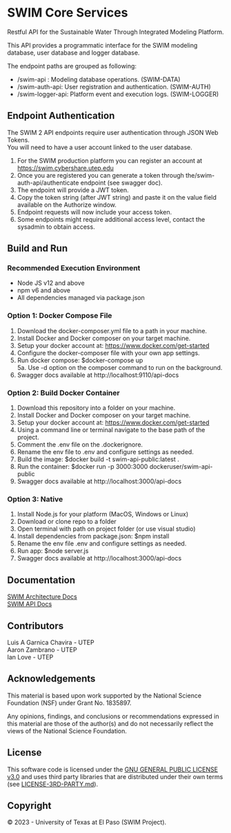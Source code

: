 # SWIM Core Services
Restful API for the Sustainable Water Through Integrated Modeling Platform.   

This API provides a programmatic interface for the SWIM modeling database, user database and logger database.   

The endpoint paths are grouped as following:   
+ /swim-api : Modeling database operations. (SWIM-DATA)
+ /swim-auth-api: User registration and authentication. (SWIM-AUTH)
+ /swim-logger-api: Platform event and execution logs. (SWIM-LOGGER)


## Endpoint Authentication
The SWIM 2 API endpoints require user authentication through JSON Web Tokens.   
You will need to have a user account linked to the user database.   

1. For the SWIM production platform you can register an account at https://swim.cybershare.utep.edu
2. Once you are registered you can generate a token through the ​/swim-auth-api​/authenticate endpoint (see swagger doc).
3. The endpoint will provide a JWT token. 
4. Copy the token string (after JWT string) and paste it on the value field available on the Authorize window.
5. Endpoint requests will now include your access token.
6. Some endpoints might require additional access level, contact the sysadmin to obtain access.

## Build and Run

### Recommended Execution Environment
+ Node JS v12 and above
+ npm v6 and above
+ All dependencies managed via package.json

### Option 1: Docker Compose File
1. Download the docker-composer.yml file to a path in your machine.   
2. Install Docker and Docker composer on your target machine.   
3. Setup your docker account at: https://www.docker.com/get-started   
4. Configure the docker-composer file with your own app settings.   
5. Run docker compose: $docker-compose up   
5a. Use -d option on the composer command to run on the background.   
6. Swagger docs available at http://localhost:9110/api-docs

### Option 2: Build Docker Container
1. Download this repository into a folder on your machine.
2. Install Docker and Docker composer on your target machine.
3. Setup your docker account at: https://www.docker.com/get-started
4. Using a command line or terminal navigate to the base path of the project.
6. Comment the .env file on the .dockerignore.
6. Rename the env file to .env and configure settings as needed.
5. Build the image: $docker build -t swim-api-public:latest .
7. Run the container: $docker run -p 3000:3000 dockeruser/swim-api-public
8. Swagger docs available at http://localhost:3000/api-docs

### Option 3: Native
1. Install Node.js for your platform (MacOS, Windows or Linux)
2. Download or clone repo to a folder
3. Open terminal with path on project folder (or use visual studio)
4. Install dependencies from package.json: $npm install
5. Rename the env file .env and configure settings as needed.
6. Run app: $node server.js
7. Swagger docs available at http://localhost:3000/api-docs

## Documentation
[SWIM Architecture Docs](https://water.cybershare.utep.edu/resources/docs/en2/architecture/layered-view/)   
[SWIM API Docs](https://water.cybershare.utep.edu/resources/docs/en2/backend/swim-api/)

## Contributors
Luis A Garnica Chavira - UTEP   
Aaron Zambrano - UTEP   
Ian Love - UTEP   

## Acknowledgements
This material is based upon work supported by the National Science Foundation (NSF) under Grant No. 1835897.   

Any opinions, findings, and conclusions or recommendations expressed in this material are those of the author(s) and do not necessarily reflect the views of the National Science Foundation.  

## License
This software code is licensed under the [GNU GENERAL PUBLIC LICENSE v3.0](./LICENSE) and uses third party libraries that are distributed under their own terms (see [LICENSE-3RD-PARTY.md](./LICENSE-3RD-PARTY.md)).

## Copyright
© 2023 - University of Texas at El Paso (SWIM Project).

